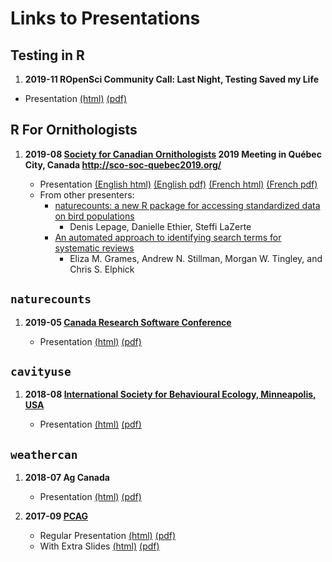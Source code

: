 
# Links to Presentations

## Testing in R

1.  **2019-11 ROpenSci Community Call: Last Night, Testing Saved my
    Life**

<!-- end list -->

  - Presentation
    [(html)](http://steffilazerte.github.io/Presentations/2019-11%20ROpenSci%20-%20Testing/2019-11_ROpenSci_Testing.html)
    [(pdf)](http://steffilazerte.github.io/Presentations/2019-11%20ROpenSci%20-%20Testing/2019-11_ROpenSci_Testing.pdf)

## R For Ornithologists

1.  **2019-08 [Society for Canadian
    Ornithologists](https://www.sco-soc.ca/) 2019 Meeting in Québec
    City, Canada <http://sco-soc-quebec2019.org/>**
    
      - Presentation [(English
        html)](http://steffilazerte.github.io/Presentations/2019-08%20SOC%20-%20R%20Symposium/LaZerte_SCO_SOC_2019_en.html)
        [(English
        pdf)](http://steffilazerte.github.io/Presentations/2019-08%20SOC%20-%20R%20Symposium/LaZerte_SCO_SOC_2019_en.pdf)
        [(French
        html)](http://steffilazerte.github.io/Presentations/2019-08%20SOC%20-%20R%20Symposium/LaZerte_SCO_SOC_2019_fr.html)
        [(French
        pdf)](http://steffilazerte.github.io/Presentations/2019-08%20SOC%20-%20R%20Symposium/LaZerte_SCO_SOC_2019_fr.pdf)
      - From other presenters:
          - [naturecounts: a new R package for accessing standardized
            data on bird
            populations](http://steffilazerte.github.io/Presentations/2019-08%20SOC%20-%20R%20Symposium/SCO_2019_naturecounts_R_Ethier_Final.pdf)
            - Denis Lepage, Danielle Ethier, Steffi LaZerte
          - [An automated approach to identifying search terms for
            systematic
            reviews](http://steffilazerte.github.io/Presentations/2019-08%20SOC%20-%20R%20Symposium/Grames_SCO-SOC_slides.pdf)
            - Eliza M. Grames, Andrew N. Stillman, Morgan W. Tingley,
            and Chris S. Elphick

## `naturecounts`

1.  **2019-05 [Canada Research Software
    Conference](https://www.canarie.ca/software/canadian-research-software-conference/program-details/)**
    
      - Presentation
        [(html)](http://steffilazerte.github.io/Presentations/2019-05%20CRSC%20-%20naturecounts/LaZerte_CRSC_2019.html)
        [(pdf)](http://steffilazerte.github.io/Presentations/2019-05%20CRSC%20-%20naturecounts/LaZerte_CRSC_2019.pdf)

## `cavityuse`

1.  **2018-08 [International Society for Behavioural Ecology,
    Minneapolis, USA](http://www.behavecol.com)**
    
      - Presentation
        [(html)](http://steffilazerte.github.io/Presentations/2018-08%20ISBE/LaZerte_ISBE_2018.html)
        [(pdf)](http://steffilazerte.github.io/Presentations/2018-08%20ISBE/LaZerte_Gow_ISBE_cavityuse.pdf)

## `weathercan`

1.  **2018-07 Ag Canada**
    
      - Presentation
        [(html)](http://steffilazerte.github.io/Presentations/2018-07%20Ag%20Canada%20-%20weathercan/LaZerte_AGCAN_2018_weathercan.html)
        [(pdf)](http://steffilazerte.github.io/Presentations/2018-07%20Ag%20Canada%20-%20weathercan/LaZerte_AGCAN_2018_weathercan.pdf)

2.  **2017-09 [PCAG](http://pcag.uwinnipeg.ca/PCAG2017.html)**
    
      - Regular Presentation
        [(html)](https://steffilazerte.github.io/Presentations/2017-09%20PCAG%20-%20weathercan/LaZerte_PCAG_2017_weathercan.html)
        [(pdf)](https://steffilazerte.github.io/Presentations/2017-09%20PCAG%20-%20weathercan/LaZerte_PCAG_2017_weathercan.pdf)
      - With Extra Slides
        [(html)](https://steffilazerte.github.io/Presentations/2017-09%20PCAG%20-%20weathercan/LaZerte_PCAG_2017_weathercan_extra.html)
        [(pdf)](https://steffilazerte.github.io/Presentations/2017-09%20PCAG%20-%20weathercan/LaZerte_PCAG_2017_weathercan_extra.pdf)
